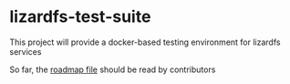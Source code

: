 # lizardfs-test-suite

This project will provide a docker-based testing environment for lizardfs services

So far, the [roadmap file](test-suite-roadmap.md) should be read by contributors
